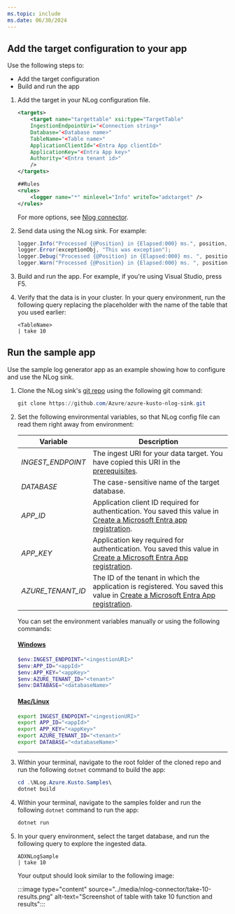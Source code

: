 ```yaml
---
ms.topic: include
ms.date: 06/30/2024
---
```

## Add the target configuration to your app

Use the following steps to:

* Add the target configuration
* Build and run the app

1. Add the target in your NLog configuration file.

    ```xml
    <targets>
        <target name="targettable" xsi:type="TargetTable"
        IngestionEndpointUri="<Connection string>"
        Database="<Database name>"
        TableName="<Table name>"
        ApplicationClientId="<Entra App clientId>"
        ApplicationKey="<Entra App key>"
        Authority="<Entra tenant id>"
        />
    </targets>

    ##Rules
    <rules>
        <logger name="*" minlevel="Info" writeTo="adxtarget" />
    </rules>
    ```

    For more options, see [Nlog connector](https://github.com/Azure/azure-kusto-nlog-sink).

1. Send data using the NLog sink. For example:

    ```csharp
    logger.Info("Processed {@Position} in {Elapsed:000} ms.", position, elapsedMs);
    logger.Error(exceptionObj, "This was exception");
    logger.Debug("Processed {@Position} in {Elapsed:000} ms. ", position, elapsedMs);
    logger.Warn("Processed {@Position} in {Elapsed:000} ms. ", position, elapsedMs);
    ```

1. Build and run the app. For example, if you're using Visual Studio, press F5.

1. Verify that the data is in your cluster. In your query environment, run the following query replacing the placeholder with the name of the table that you used earlier:

    ```kusto
    <TableName>
    | take 10
    ```

## Run the sample app

Use the sample log generator app as an example showing how to configure and use the NLog sink.

1. Clone the NLog sink's [git repo](https://github.com/Azure/azure-kusto-nlog-sink) using the following git command:

    ```powershell
    git clone https://github.com/Azure/azure-kusto-nlog-sink.git
    ```

1. Set the following environmental variables, so that NLog config file can read them right away from environment:

    | Variable | Description |
    |---|---|
    | *INGEST_ENDPOINT* | The ingest URI for your data target. You have copied this URI in the [prerequisites](#prerequisites). |
    | *DATABASE* | The case-sensitive name of the target database. |
    | *APP_ID* | Application client ID required for authentication. You saved this value in [Create a Microsoft Entra app registration](ingest-nlog-sink2.md#create-a-microsoft-entra-app-registration). |
    | *APP_KEY* | Application key required for authentication. You saved this value in [Create a Microsoft Entra App registration](ingest-nlog-sink2.md#create-a-microsoft-entra-app-registration). |
    | *AZURE_TENANT_ID* | The ID of the tenant in which the application is registered. You saved this value in [Create a Microsoft Entra App registration](ingest-nlog-sink2.md#create-a-microsoft-entra-app-registration). |

    You can set the environment variables manually or using the following commands:

    #### [Windows](#tab/windows)

    ```powershell
    $env:INGEST_ENDPOINT="<ingestionURI>"
    $env:APP_ID="<appId>"
    $env:APP_KEY="<appKey>"
    $env:AZURE_TENANT_ID="<tenant>"
    $env:DATABASE="<databaseName>"
    ```

    #### [Mac/Linux](#tab/linux)

    ```bash
    export INGEST_ENDPOINT="<ingestionURI>"
    export APP_ID="<appId>"
    export APP_KEY="<appKey>"
    export AZURE_TENANT_ID="<tenant>"
    export DATABASE="<databaseName>"
    ```

    ---

1. Within your terminal, navigate to the root folder of the cloned repo and run the following `dotnet` command to build the app:

    ```powershell
    cd .\NLog.Azure.Kusto.Samples\
    dotnet build
    ```

1. Within your terminal, navigate to the samples folder and run the following `dotnet` command to run the app:

    ```powershell
    dotnet run
    ```

1. In your query environment, select the target database, and run the following query to explore the ingested data.

    ```kusto
    ADXNLogSample
    | take 10
    ```

    Your output should look similar to the following image:

    :::image type="content" source="../media/nlog-connector/take-10-results.png" alt-text="Screenshot of table with take 10 function and results":::
